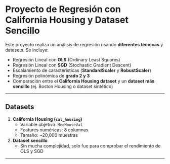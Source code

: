 # Proyecto de Regresión con California Housing y Dataset Sencillo

Este proyecto realiza un análisis de regresión usando **diferentes técnicas** y datasets. Se incluye:

- Regresión Lineal con **OLS** (Ordinary Least Squares)
- Regresión Lineal con **SGD** (Stochastic Gradient Descent)
- Escalamiento de características (**StandardScaler** y **RobustScaler**)
- Regresión polinómica de **grado 2 y 3**
- Comparación entre el **California Housing dataset** y un **dataset más sencillo** (ej. Boston Housing o dataset sintético)

---

## Datasets

1. **California Housing (`cal_housing`)**
   - Variable objetivo: `MedHouseVal`
   - Features numéricas: 8 columnas
   - Tamaño: ~20,000 muestras
2. **Dataset sencillo**
   - Sin mucha complejidad, solo fue para comprobar el rendimiento de OLS y SGD 

---

